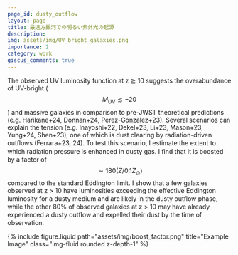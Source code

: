 ```yaml
---
page_id: dusty_outflow
layout: page
title: 最遠方銀河での明るい紫外光の起源
description: 
img: assets/img/UV_bright_galaxies.png
importance: 2
category: work
giscus_comments: true
---
```


The observed UV luminosity function at z ≧ 10 suggests the overabundance of UV-bright ($$M_\mathrm{UV} \lesssim -20$$) and massive galaxies in comparison to pre-JWST theoretical predictions (e.g. Harikane+24, Donnan+24, Perez-Gonzalez+23). Several scenarios can explain the tension (e.g. Inayoshi+22, Dekel+23, Li+23, Mason+23, Yung+24, Shen+23), one of which is dust clearing by radiation-driven outﬂows (Ferrara+23, 24). To test this scenario, I estimate the extent to which radiation pressure is enhanced in dusty gas. I ﬁnd that it is boosted by a factor of $$\sim180(Z/0.1Z_\odot) $$ compared to the standard Eddington limit. I show that a few galaxies observed at z > 10 have luminosities exceeding the effective Eddington luminosity for a dusty medium and are likely in the dusty outﬂow phase, while the other 80% of observed galaxies at z > 10 may have already experienced a dusty outﬂow and expelled their dust by the time of observation.

 <!-- 画像部分 -->
  <div class="col-sm-4 text-center">
    {% include figure.liquid path="assets/img/boost_factor.png" title="Example Image" class="img-fluid rounded z-depth-1" %}
  </div>
</div>
